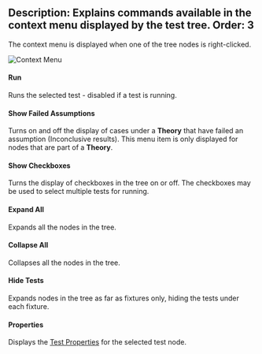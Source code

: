 Description: Explains commands available in the context menu displayed by the test tree.
Order: 3
---
The context menu is displayed when one of the tree nodes is right-clicked.

![Context Menu](/testcentric-gui/assets/img/contextmenu.png)

#### Run
Runs the selected test - disabled if a test is running.

#### Show Failed Assumptions
Turns on and off the display of cases under a **Theory** that have failed
an assumption (Inconclusive results). This menu item is only displayed for
nodes that are part of a **Theory**.

#### Show Checkboxes
Turns the display of checkboxes in the tree on or off. The checkboxes may
be used to select multiple tests for running.

#### Expand All
Expands all the nodes in the tree.

#### Collapse All
Collapses all the nodes in the tree.

#### Hide Tests
Expands nodes in the tree as far as fixtures only, hiding the tests under each fixture. 

#### Properties
Displays the <a href="testProperties.html">Test Properties</a> for the selected test node.
